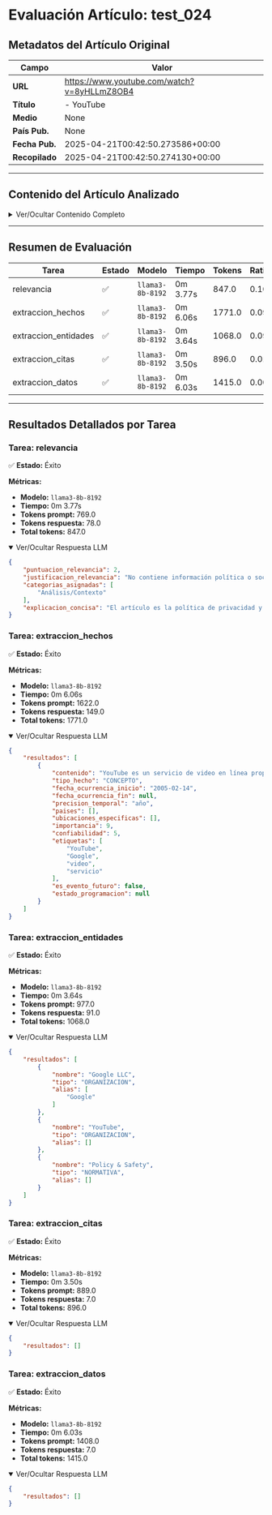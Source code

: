 # Evaluación Artículo: test_024

## Metadatos del Artículo Original

| Campo          | Valor                                      |
|----------------|--------------------------------------------|
| **URL**        | https://www.youtube.com/watch?v=8yHLLmZ8OB4           |
| **Título**     | - YouTube       |
| **Medio**      | None         |
| **País Pub.**  | None |
| **Fecha Pub.** | 2025-04-21T00:42:50.273586+00:00 |
| **Recopilado** | 2025-04-21T00:42:50.274130+00:00 |

---

## Contenido del Artículo Analizado

<details>
<summary>Ver/Ocultar Contenido Completo</summary>

```text
About
Press
Copyright
Contact us
Creator
Advertise
Developers
Terms
Privacy
Policy & Safety
How YouTube works
Test new features
© 2025 Google LLC
```
</details>

---

## Resumen de Evaluación

| Tarea | Estado | Modelo | Tiempo | Tokens | Ratio |
|-------|--------|--------|--------|--------|-------|
| relevancia | ✅ | `llama3-8b-8192` | 0m 3.77s | 847.0 | 0.10 |
| extraccion_hechos | ✅ | `llama3-8b-8192` | 0m 6.06s | 1771.0 | 0.09 |
| extraccion_entidades | ✅ | `llama3-8b-8192` | 0m 3.64s | 1068.0 | 0.09 |
| extraccion_citas | ✅ | `llama3-8b-8192` | 0m 3.50s | 896.0 | 0.01 |
| extraccion_datos | ✅ | `llama3-8b-8192` | 0m 6.03s | 1415.0 | 0.00 |

---

## Resultados Detallados por Tarea

### Tarea: relevancia

✅ **Estado:** Éxito

**Métricas:**
- **Modelo:** `llama3-8b-8192`
- **Tiempo:** 0m 3.77s
- **Tokens prompt:** 769.0
- **Tokens respuesta:** 78.0
- **Total tokens:** 847.0


<details open>
<summary>Ver/Ocultar Respuesta LLM</summary>

```json
{
    "puntuacion_relevancia": 2,
    "justificacion_relevancia": "No contiene información política o social relevante",
    "categorias_asignadas": [
        "Análisis/Contexto"
    ],
    "explicacion_concisa": "El artículo es la política de privacidad y seguridad de YouTube, sin contenido político o social relevante"
}
```
</details>


### Tarea: extraccion_hechos

✅ **Estado:** Éxito

**Métricas:**
- **Modelo:** `llama3-8b-8192`
- **Tiempo:** 0m 6.06s
- **Tokens prompt:** 1622.0
- **Tokens respuesta:** 149.0
- **Total tokens:** 1771.0


<details open>
<summary>Ver/Ocultar Respuesta LLM</summary>

```json
{
    "resultados": [
        {
            "contenido": "YouTube es un servicio de video en línea propiedad de Google LLC.",
            "tipo_hecho": "CONCEPTO",
            "fecha_ocurrencia_inicio": "2005-02-14",
            "fecha_ocurrencia_fin": null,
            "precision_temporal": "año",
            "paises": [],
            "ubicaciones_especificas": [],
            "importancia": 9,
            "confiabilidad": 5,
            "etiquetas": [
                "YouTube",
                "Google",
                "video",
                "servicio"
            ],
            "es_evento_futuro": false,
            "estado_programacion": null
        }
    ]
}
```
</details>


### Tarea: extraccion_entidades

✅ **Estado:** Éxito

**Métricas:**
- **Modelo:** `llama3-8b-8192`
- **Tiempo:** 0m 3.64s
- **Tokens prompt:** 977.0
- **Tokens respuesta:** 91.0
- **Total tokens:** 1068.0


<details open>
<summary>Ver/Ocultar Respuesta LLM</summary>

```json
{
    "resultados": [
        {
            "nombre": "Google LLC",
            "tipo": "ORGANIZACION",
            "alias": [
                "Google"
            ]
        },
        {
            "nombre": "YouTube",
            "tipo": "ORGANIZACION",
            "alias": []
        },
        {
            "nombre": "Policy & Safety",
            "tipo": "NORMATIVA",
            "alias": []
        }
    ]
}
```
</details>


### Tarea: extraccion_citas

✅ **Estado:** Éxito

**Métricas:**
- **Modelo:** `llama3-8b-8192`
- **Tiempo:** 0m 3.50s
- **Tokens prompt:** 889.0
- **Tokens respuesta:** 7.0
- **Total tokens:** 896.0


<details open>
<summary>Ver/Ocultar Respuesta LLM</summary>

```json
{
    "resultados": []
}
```
</details>


### Tarea: extraccion_datos

✅ **Estado:** Éxito

**Métricas:**
- **Modelo:** `llama3-8b-8192`
- **Tiempo:** 0m 6.03s
- **Tokens prompt:** 1408.0
- **Tokens respuesta:** 7.0
- **Total tokens:** 1415.0


<details open>
<summary>Ver/Ocultar Respuesta LLM</summary>

```json
{
    "resultados": []
}
```
</details>
